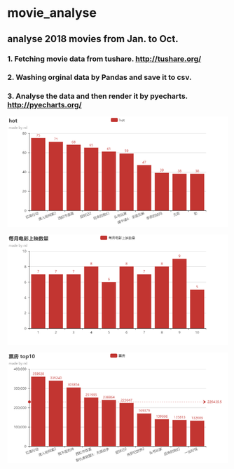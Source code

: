 # movie_analyse

## analyse 2018 movies from Jan. to Oct.

### 1. Fetching movie data from tushare.  http://tushare.org/

### 2. Washing orginal data by Pandas and save it to csv.

### 3. Analyse the data and then render it by pyecharts. http://pyecharts.org/

![alt text](https://github.com/mickeyrxl/movie_analyse/blob/master/%E6%9C%80%E5%8F%97%E6%AC%A2%E8%BF%8E%E7%9A%84.png)

![alt text](https://github.com/mickeyrxl/movie_analyse/blob/master/%E6%AF%8F%E6%9C%88%E7%94%B5%E5%BD%B1%E4%B8%8A%E6%98%A0%E6%95%B0%E9%87%8F.png)

![alt text](https://github.com/mickeyrxl/movie_analyse/blob/master/%E7%A5%A8%E6%88%BFtop10.png)
